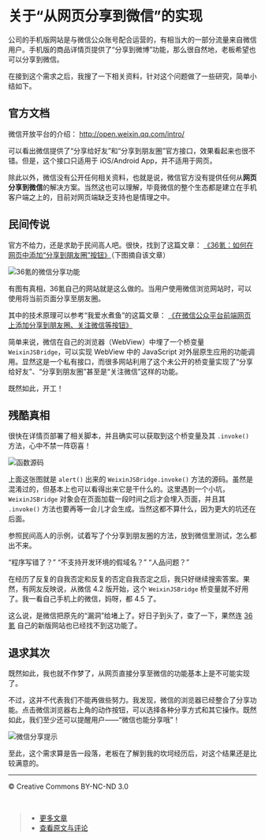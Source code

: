 # 关于“从网页分享到微信”的实现

公司的手机版网站是与微信公众账号配合运营的，有相当大的一部分流量来自微信用户。手机版的商品详情页提供了“分享到微博”功能，那么很自然地，老板希望也可以分享到微信。

在接到这个需求之后，我搜了一下相关资料，针对这个问题做了一些研究，简单小结如下。

## 官方文档

微信开放平台的介绍： <http://open.weixin.qq.com/intro/>

可以看出微信提供了“分享给好友”和“分享到朋友圈”官方接口，效果看起来也很不错。但是，这个接口只适用于 iOS/Android App，并不适用于网页。

除此以外，微信没有公开任何相关资料，也就是说，微信官方没有提供任何从**网页分享到微信**的解决方案。当然这也可以理解，毕竟微信的整个生态都是建立在手机客户端之上的，目前对网页端缺乏支持也是情理之中。

## 民间传说

官方不给力，还是求助于民间高人吧。很快，找到了这篇文章：
[《36氪：如何在网页中添加“分享到朋友圈”按钮》](http://www.36kr.com/p/161946.html)（下图摘自该文章）

![36氪的微信分享功能](https://f.cloud.github.com/assets/1231359/673300/e65cb894-d8b2-11e2-9086-cff425d37c83.png)

有图有真相，36氪自己的网站就是这么做的。当用户使用微信浏览网站时，可以使用将当前页面分享至朋友圈。

其中的技术原理可以参考“我爱水煮鱼”的这篇文章：
[《在微信公众平台前端网页上添加分享到朋友圈、关注微信等按钮》](http://blog.wpjam.com/m/weixinjsbridge/)

简单来说，微信在自己的浏览器（WebView）中埋了一个桥变量 `WeixinJSBridge`，可以实现 WebView 中的 JavaScript 对外层原生应用的功能调用。显然这是一个私有接口，而很多网站利用了这个未公开的桥变量实现了“分享给好友”、“分享到朋友圈”甚至是“关注微信”这样的功能。

既然如此，开工！

## 残酷真相

很快在详情页部署了相关脚本，并且确实可以获取到这个桥变量及其 `.invoke()` 方法，心中不禁一阵窃喜！

![函数源码](https://f.cloud.github.com/assets/1231359/673301/eafc1908-d8b2-11e2-9df2-18a6f74ba821.png)

上面这张图就是 `alert()` 出来的 `WeixinJSBridge.invoke()` 方法的源码。虽然是混淆过的，但基本上也可以看得出来它是干什么的。这里遇到一个小坑，`WeixinJSBridge` 对象会在页面加载一段时间之后才会埋入页面，并且其 `.invoke()` 方法也要再等一会儿才会生成。当然这都不算什么，因为更大的坑还在后面。

参照民间高人的示例，试着写了个分享到朋友圈的方法，放到微信里测试，怎么都出不来。

“程序写错了？” “不支持开发环境的假域名？” “人品问题？”

在经历了反复的自我否定和反复的否定自我否定之后，我只好继续搜索答案。果然，有网友反映说，从微信 4.2 版开始，这个 `WeixinJSBridge` 桥变量就不好用了。我一看自己手机上的微信，妈呀，都 4.5 了。

这么说，是微信把原先的“漏洞”给堵上了。好日子到头了，查了一下，果然连 [36氪](http://www.36kr.com/) 自己的新版网站也已经找不到这功能了。

## 退求其次

既然如此，我也就不作梦了，从网页直接分享至微信的功能基本上是不可能实现了。

不过，这并不代表我们不能再做些努力。我发现，微信的浏览器已经整合了分享功能。点击微信浏览器右上角的动作按钮，可以选择各种分享方式和其它操作。既然如此，我们至少还可以提醒用户——“微信也能分享哦”！

![微信分享提示](https://f.cloud.github.com/assets/1231359/673304/f730d948-d8b2-11e2-9242-aed8ad57e80c.png)

至此，这个需求算是告一段落，老板在了解到我的坎坷经历后，对这个结果还是比较满意的。

***

&copy; Creative Commons BY-NC-ND 3.0

&nbsp;
> * [更多文章](https://github.com/cssmagic/blog/issues)
> * [查看原文与评论](https://github.com/cssmagic/blog/issues/7)
